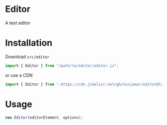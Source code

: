 # Editor
A text editor

# Installation
Download `src/editor`
```javascript
import { Editor } from "/path/to/editor/editor.js";
```
or use a CDN
```javascript
import { Editor } from ".https://cdn.jsdelivr.net/gh/ninjamar/editor@latest/src editor/editor.js";
```
# Usage
```javascript
new Editor(editorElement, options);
```